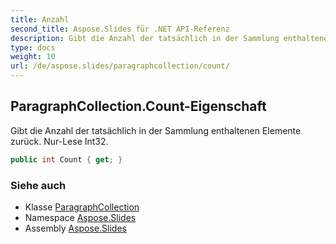 ```yaml
---
title: Anzahl
second_title: Aspose.Slides für .NET API-Referenz
description: Gibt die Anzahl der tatsächlich in der Sammlung enthaltenen Elemente zurück. Nur-Lese Int32.
type: docs
weight: 10
url: /de/aspose.slides/paragraphcollection/count/
---
```


## ParagraphCollection.Count-Eigenschaft

Gibt die Anzahl der tatsächlich in der Sammlung enthaltenen Elemente zurück. Nur-Lese Int32.

```csharp
public int Count { get; }
```

### Siehe auch

* Klasse [ParagraphCollection](../../paragraphcollection)
* Namespace [Aspose.Slides](../../paragraphcollection)
* Assembly [Aspose.Slides](../../../)

<!-- DO NOT EDIT: generiert von xmldocmd für Aspose.Slides.dll -->